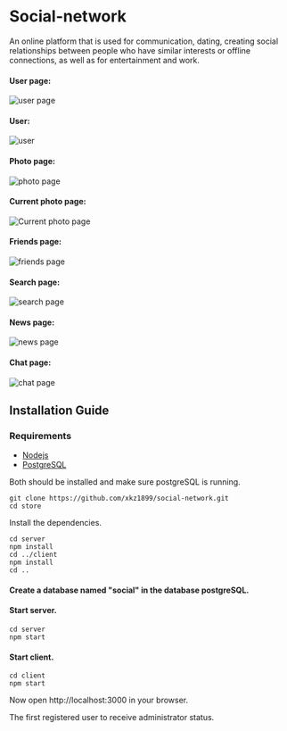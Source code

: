# Social-network
An online platform that is used for communication, dating, creating social relationships between people who have similar interests or offline connections, as well as for entertainment and work.

#### User page:
![user page](./images/UserPage.png)

#### User:
![user](./images/User.png)

#### Photo page:
![photo page](./images/PhotoPage.png)

#### Current photo page:
![Current photo page](./images/CurrentPhotoPage.png)

#### Friends page:
![friends page](./images/FriendsPage.png)

#### Search page:
![search page](./images/SearchPage.png)

#### News page:
![news page](./images/NewsPage.png)

#### Chat page:
![chat page](./images/ChatPage.png)

## Installation Guide

### Requirements
- [Nodejs](https://nodejs.org/en/download)
- [PostgreSQL](https://www.postgresql.org/download/)

Both should be installed and make sure postgreSQL is running.

```shell
git clone https://github.com/xkz1899/social-network.git
cd store
```

Install the dependencies.

```shell
cd server
npm install
cd ../client
npm install
cd ..
```
#### Create a database named "social" in the database postgreSQL.

#### Start server.

```shell
cd server
npm start
```

#### Start client.

```shell
cd client
npm start
```

Now open http://localhost:3000 in your browser.

The first registered user to receive administrator status.